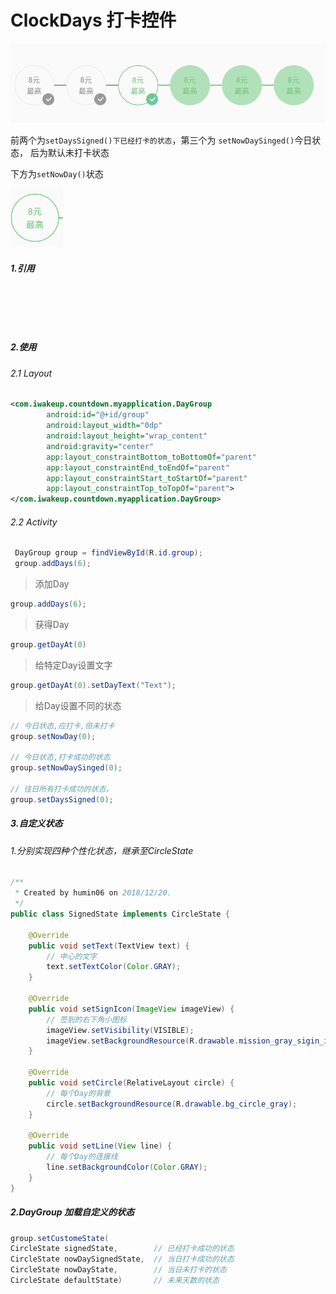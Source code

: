 # ClockDays 打卡控件

![](https://github.com/huminted/ClockDays/blob/master/pic.png?raw=true)

前两个为`setDaysSigned()下已经打卡的状态`，第三个为 `setNowDaySinged()`今日状态，  后为默认未打卡状态  

下方为`setNowDay()`状态

![](https://github.com/huminted/ClockDays/blob/master/pic_nowday.png?raw=true)







##### 1.引用

```





```

##### 2.使用

###### 2.1 Layout

```xml
<com.iwakeup.countdown.myapplication.DayGroup
        android:id="@+id/group"
        android:layout_width="0dp"
        android:layout_height="wrap_content"
        android:gravity="center"
        app:layout_constraintBottom_toBottomOf="parent"
        app:layout_constraintEnd_toEndOf="parent"
        app:layout_constraintStart_toStartOf="parent"
        app:layout_constraintTop_toTopOf="parent">
</com.iwakeup.countdown.myapplication.DayGroup>
```

###### 2.2 Activity

```java
 DayGroup group = findViewById(R.id.group);
 group.addDays(6); 
```

> 添加Day

```java
group.addDays(6); 
```

> 获得Day

```java
group.getDayAt(0)
```

> 给特定Day设置文字

```java
group.getDayAt(0).setDayText("Text");
```

> 给Day设置不同的状态

```java
// 今日状态,应打卡,但未打卡
group.setNowDay(0);

// 今日状态,打卡成功的状态
group.setNowDaySinged(0);

// 往日所有打卡成功的状态，
group.setDaysSigned(0);
```



##### 3.自定义状态

###### 1.分别实现四种个性化状态，继承至CircleState

```java
/**
 * Created by humin06 on 2018/12/20.
 */
public class SignedState implements CircleState {

    @Override
    public void setText(TextView text) {
        // 中心的文字
        text.setTextColor(Color.GRAY);
    }

    @Override
    public void setSignIcon(ImageView imageView) {
        // 签到的右下角小图标
        imageView.setVisibility(VISIBLE);
        imageView.setBackgroundResource(R.drawable.mission_gray_sigin_icon);
    }

    @Override
    public void setCircle(RelativeLayout circle) {
        // 每个Day的背景
        circle.setBackgroundResource(R.drawable.bg_circle_gray);
    }

    @Override
    public void setLine(View line) {
        // 每个Day的连接线
        line.setBackgroundColor(Color.GRAY);
    }
}

```

##### 2.DayGroup 加载自定义的状态

```java
group.setCustomeState(
CircleState signedState, 		// 已经打卡成功的状态
CircleState nowDaySignedState,  // 当日打卡成功的状态
CircleState nowDayState,		// 当日未打卡的状态
CircleState defaultState)		// 未来天数的状态
```

